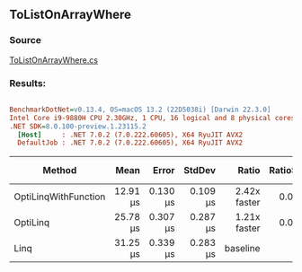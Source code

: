﻿## ToListOnArrayWhere

### Source
[ToListOnArrayWhere.cs](../../src/OptiLinq.Benchmark/ToListOnArrayWhere.cs)

### Results:
``` ini

BenchmarkDotNet=v0.13.4, OS=macOS 13.2 (22D5038i) [Darwin 22.3.0]
Intel Core i9-9880H CPU 2.30GHz, 1 CPU, 16 logical and 8 physical cores
.NET SDK=8.0.100-preview.1.23115.2
  [Host]     : .NET 7.0.2 (7.0.222.60605), X64 RyuJIT AVX2
  DefaultJob : .NET 7.0.2 (7.0.222.60605), X64 RyuJIT AVX2


```
|               Method |     Mean |    Error |   StdDev |        Ratio | RatioSD |   Gen0 |   Gen1 | Allocated | Alloc Ratio |
|--------------------- |---------:|---------:|---------:|-------------:|--------:|-------:|-------:|----------:|------------:|
| OptiLinqWithFunction | 12.91 μs | 0.130 μs | 0.109 μs | 2.42x faster |   0.03x | 7.8430 | 0.9766 |   64.3 KB |  1.00x less |
|             OptiLinq | 25.78 μs | 0.307 μs | 0.287 μs | 1.21x faster |   0.02x | 7.8430 | 0.9766 |   64.3 KB |  1.00x less |
|                 Linq | 31.25 μs | 0.339 μs | 0.283 μs |     baseline |         | 7.8125 | 1.0376 |  64.34 KB |             |
